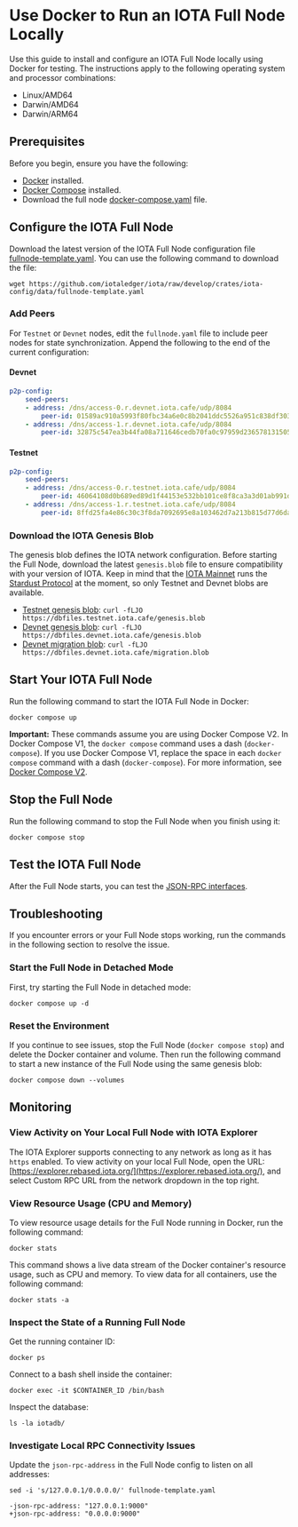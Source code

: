 # Use Docker to Run an IOTA Full Node Locally

Use this guide to install and configure an IOTA Full Node locally using Docker for testing. The instructions apply to the following operating system and processor combinations:

- Linux/AMD64
- Darwin/AMD64
- Darwin/ARM64

## Prerequisites

Before you begin, ensure you have the following:

- [Docker](https://docs.docker.com/get-docker/) installed.
- [Docker Compose](https://docs.docker.com/compose/install/) installed.
- Download the full node [docker-compose.yaml](https://github.com/iotaledger/iota/blob/develop/docker/fullnode/docker-compose.yaml) file.

## Configure the IOTA Full Node

Download the latest version of the IOTA Full Node configuration file [fullnode-template.yaml](https://github.com/iotaledger/iota/raw/develop/crates/iota-config/data/fullnode-template.yaml). You can use the following command to download the file:

```shell
wget https://github.com/iotaledger/iota/raw/develop/crates/iota-config/data/fullnode-template.yaml
```

### Add Peers

For `Testnet` or `Devnet` nodes, edit the `fullnode.yaml` file to include peer nodes for state synchronization. Append
the following to the end of the current configuration:

#### Devnet

```yaml
p2p-config:
    seed-peers:
    - address: /dns/access-0.r.devnet.iota.cafe/udp/8084
        peer-id: 01589ac910a5993f80fbc34a6e0c8b2041ddc5526a951c838df3037e11ab0188
    - address: /dns/access-1.r.devnet.iota.cafe/udp/8084
        peer-id: 32875c547ea3b44fa08a711646cedb70fa0c97959d236578131505da09723add
```

#### Testnet

```yaml
p2p-config:
    seed-peers:
    - address: /dns/access-0.r.testnet.iota.cafe/udp/8084
        peer-id: 46064108d0b689ed89d1f44153e532bb101ce8f8ca3a3d01ab991d4dea122cfc
    - address: /dns/access-1.r.testnet.iota.cafe/udp/8084
        peer-id: 8ffd25fa4e86c30c3f8da7092695e8a103462d7a213b815d77d6da7f0a2a52f5
```

### Download the IOTA Genesis Blob

The genesis blob defines the IOTA network configuration. Before starting the Full Node, download the latest
`genesis.blob` file to ensure compatibility with your version of IOTA. Keep in mind that the [IOTA Mainnet](https://wiki.iota.org/build/networks-endpoints/#iota) runs the
[Stardust Protocol](https://wiki.iota.org/learn/protocols/stardust/introduction/) at the moment, so only Testnet and Devnet blobs are available.

- [Testnet genesis blob](https://dbfiles.testnet.iota.cafe/genesis.blob):
  `curl -fLJO https://dbfiles.testnet.iota.cafe/genesis.blob`
- [Devnet genesis blob](https://dbfiles.devnet.iota.cafe/genesis.blob):
  `curl -fLJO https://dbfiles.devnet.iota.cafe/genesis.blob`
- [Devnet migration blob](https://dbfiles.devnet.iota.cafe/migration.blob):
  `curl -fLJO https://dbfiles.devnet.iota.cafe/migration.blob`

## Start Your IOTA Full Node

Run the following command to start the IOTA Full Node in Docker:

```shell
docker compose up
```

**Important:** These commands assume you are using Docker Compose V2. In Docker Compose V1, the `docker compose` command uses a dash (`docker-compose`). If you use Docker Compose V1, replace the space in each `docker compose` command with a dash (`docker-compose`). For more information, see [Docker Compose V2](https://docs.docker.com/compose/#compose-v2-and-the-new-docker-compose-command).

## Stop the Full Node

Run the following command to stop the Full Node when you finish using it:

```shell
docker compose stop
```

## Test the IOTA Full Node

After the Full Node starts, you can test the [JSON-RPC interfaces](https://docs.iota.org/iota-api-ref).

## Troubleshooting

If you encounter errors or your Full Node stops working, run the commands in the following section to resolve the issue.

### Start the Full Node in Detached Mode

First, try starting the Full Node in detached mode:

```shell
docker compose up -d
```

### Reset the Environment

If you continue to see issues, stop the Full Node (`docker compose stop`) and delete the Docker container and volume. Then run the following command to start a new instance of the Full Node using the same genesis blob:

```shell
docker compose down --volumes
```

## Monitoring

### View Activity on Your Local Full Node with IOTA Explorer

The IOTA Explorer supports connecting to any network as long as it has `https` enabled. To view activity on your local
Full Node, open the URL: [https://explorer.rebased.iota.org/](https://explorer.rebased.iota.org/), and select Custom
RPC URL from the network dropdown in the top right.

### View Resource Usage (CPU and Memory)

To view resource usage details for the Full Node running in Docker, run the following command:

```shell
docker stats
```

This command shows a live data stream of the Docker container's resource usage, such as CPU and memory. To view data for all containers, use the following command:

```shell
docker stats -a
```

### Inspect the State of a Running Full Node

Get the running container ID:

```shell
docker ps
```

Connect to a bash shell inside the container:

```shell
docker exec -it $CONTAINER_ID /bin/bash
```

Inspect the database:

```shell
ls -la iotadb/
```

### Investigate Local RPC Connectivity Issues

Update the `json-rpc-address` in the Full Node config to listen on all addresses:

```shell
sed -i 's/127.0.0.1/0.0.0.0/' fullnode-template.yaml
```

```shell
-json-rpc-address: "127.0.0.1:9000"
+json-rpc-address: "0.0.0.0:9000"
```
